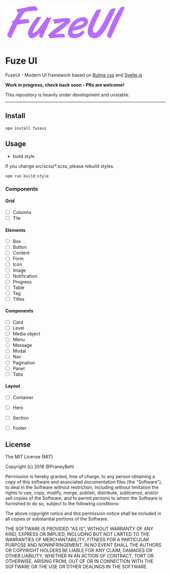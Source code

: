 # ![FuzeUI](https://github.com/praneybehl/fuzeui/blob/master/logo.png?raw=true)
# Fuze UI
 

FuzeUI - Modern UI framework based on [Bulma css](https://github.com/jgthms/bulma) and [Svelte.js](https://github.com/sveltejs/svelte)


**Work in progress, check back soon - PRs are welcome!**

This repository is heavily under development and unstable. 

----

## Install

`npm install fuzeui`

## Usage


- build style

If you change src/scss/*.scss, please rebuild styles.

```
npm run build:style
```


### Components

#### Grid

- [ ] Columns
- [ ] Tile

#### Elements
- [ ] Box
- [ ] Button
- [ ] Content
- [ ] Form
- [ ] Icon
- [ ] Image
- [ ] Notification
- [ ] Progress 
- [ ] Table
- [ ] Tag
- [ ] Titles

#### Components

- [ ] Card
- [ ] Level
- [ ] Media object
- [ ] Menu
- [ ] Message
- [ ] Modal
- [ ] Nav
- [ ] Pagination
- [ ] Panel
- [ ] Tabs

#### Layout

- [ ] Container
- [ ] Hero
- [ ] Section
- [ ] Footer


## License

The MIT License (MIT)

Copyright (c) 2016 @PraneyBehl

Permission is hereby granted, free of charge, to any person obtaining a copy of this software and associated documentation files (the "Software"), to deal in the Software without restriction, including without limitation the rights to use, copy, modify, merge, publish, distribute, sublicense, and/or sell copies of the Software, and to permit persons to whom the Software is furnished to do so, subject to the following conditions:

The above copyright notice and this permission notice shall be included in all copies or substantial portions of the Software.

THE SOFTWARE IS PROVIDED "AS IS", WITHOUT WARRANTY OF ANY KIND, EXPRESS OR IMPLIED, INCLUDING BUT NOT LIMITED TO THE WARRANTIES OF MERCHANTABILITY, FITNESS FOR A PARTICULAR PURPOSE AND NONINFRINGEMENT. IN NO EVENT SHALL THE AUTHORS OR COPYRIGHT HOLDERS BE LIABLE FOR ANY CLAIM, DAMAGES OR OTHER LIABILITY, WHETHER IN AN ACTION OF CONTRACT, TORT OR OTHERWISE, ARISING FROM, OUT OF OR IN CONNECTION WITH THE SOFTWARE OR THE USE OR OTHER DEALINGS IN THE SOFTWARE.
